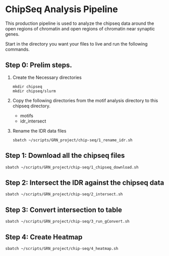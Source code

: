 # ChipSeq Analysis Pipeline

This production pipeline is used to analyze the chipseq data around the open regions of chromatin and open regions of chromatin near synaptic genes.

Start in the directory you want your files to live and run the following commands.

## Step 0: Prelim steps.

1. Create the Necessary directories
    ```
    mkdir chipseq
    mkdir chipseq/slurm
    ```

2. Copy the following directories from the motif analysis directory to this chipseq directory.

    - motifs
    - idr_intersect

3. Rename the IDR data files
    ```
    sbatch ~/scripts/GRN_project/chip-seq/1_rename_idr.sh 
    ```

## Step 1: Download all the chipseq files
```
sbatch ~/scripts/GRN_project/chip-seq/1_chipseq_download.sh 
```

## Step 2: Intersect the IDR against the chipseq data 
```
sbatch ~/scripts/GRN_project/chip-seq/2_intersect.sh 
```

## Step 3: Convert intersection to table
```
sbatch ~/scripts/GRN_project/chip-seq/3_run_gConvert.sh 
```

<!-- I HAVEN'T RUN THIS YET, STILL WORKING ON THIS -->

## Step 4: Create Heatmap
```
sbatch ~/scripts/GRN_project/chip-seq/4_heatmap.sh 
```